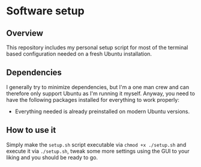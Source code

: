 # Software setup

## Overview

This repository includes my personal setup script for most of the terminal based configuration needed on a fresh Ubuntu installation.

## Dependencies

I generally try to minimize dependencies, but I'm a one man crew and can therefore only support Ubuntu as I'm running it myself. Anyway, you need to have the following packages installed for everything to work properly:

- Everything needed is already preinstalled on modern Ubuntu versions.

## How to use it

Simply make the `setup.sh` script executable via `chmod +x ./setup.sh` and execute it via `./setup.sh`, tweak some more settings using the GUI to your liking and you should be ready to go.
